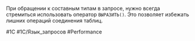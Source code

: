 
При обращении к составным типам в запросе, нужно всегда стремиться использовать оператор `ВЫРАЗИТЬ()`. Это позволяет избежать лишних операций соединения таблиц.

#1С #1С/Язык_запросов #Performance